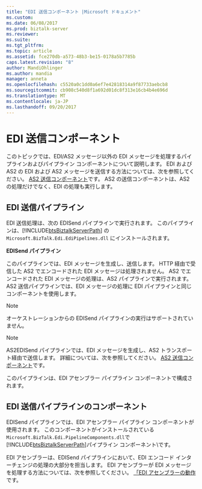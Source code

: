 ```yaml
---
title: "EDI 送信コンポーネント |Microsoft ドキュメント"
ms.custom: 
ms.date: 06/08/2017
ms.prod: biztalk-server
ms.reviewer: 
ms.suite: 
ms.tgt_pltfrm: 
ms.topic: article
ms.assetid: fce270db-a573-48b3-be15-0178a5b7785b
caps.latest.revision: "8"
author: MandiOhlinger
ms.author: mandia
manager: anneta
ms.openlocfilehash: c5520a0c1dd0a6ef7e42818314a9f87733aebcb8
ms.sourcegitcommit: cb908c540d8f1a692d01dc8f313e16cb4b4e696d
ms.translationtype: MT
ms.contentlocale: ja-JP
ms.lasthandoff: 09/20/2017
---
```

# <a name="edi-send-components"></a>EDI 送信コンポーネント
このトピックでは、EDI/AS2 メッセージ以外の EDI メッセージを処理するパイプラインおよびパイプライン コンポーネントについて説明します。 EDI および AS2 の EDI および AS2 メッセージを送信する方法については、次を参照してください。 [AS2 送信コンポーネント](../core/as2-send-components.md)です。 AS2 の送信コンポーネントは、AS2 の処理だけでなく、EDI の処理も実行します。  
  
## <a name="edi-send-pipeline"></a>EDI 送信パイプライン  
 EDI 送信処理は、次の EDISend パイプラインで実行されます。 このパイプラインは、[!INCLUDE[btsBiztalkServerPath](../includes/btsbiztalkserverpath-md.md)] の `Microsoft.BizTalk.Edi.EdiPipelines.dll` にインストールされます。  
  
 **EDISend パイプライン**  
  
 このパイプラインでは、EDI メッセージを生成し、送信します。 HTTP 経由で受信した AS2 でエンコードされた EDI メッセージは処理されません。 AS2 でエンコードされた EDI メッセージの処理は、AS2 パイプラインで実行されます。 AS2 送信パイプラインでは、EDI メッセージの処理に EDI パイプラインと同じコンポーネントを使用します。  
  
> [!NOTE]
>  オーケストレーションからの EDISend パイプラインの実行はサポートされていません。  
  
> [!NOTE]
>  AS2EDISend パイプラインでは、EDI メッセージを生成し、AS2 トランスポート経由で送信します。 詳細については、次を参照してください。 [AS2 送信コンポーネント](../core/as2-send-components.md)です。  
  
 このパイプラインは、EDI アセンブラー パイプライン コンポーネントで構成されます。  
  
## <a name="edi-send-pipeline-component"></a>EDI 送信パイプラインのコンポーネント  
 EDISend パイプラインでは、EDI アセンブラー パイプライン コンポーネントが使用されます。 このコンポーネントがインストールされている`Microsoft.BizTalk.Edi.PipelineComponents.dll`で[!INCLUDE[btsBiztalkServerPath](../includes/btsbiztalkserverpath-md.md)]パイプライン コンポーネント\\です。  
  
 EDI アセンブラーは、EDISend パイプラインにおいて、EDI エンコード インターチェンジの処理の大部分を担当します。 EDI アセンブラーが EDI メッセージを処理する方法については、次を参照してください。 [「EDI アセンブラーの動作](../core/how-the-edi-assembler-works.md)です。